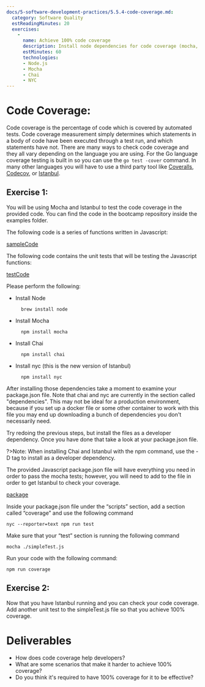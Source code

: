 ```yaml
---
docs/5-software-development-practices/5.5.4-code-coverage.md:
  category: Software Quality
  estReadingMinutes: 20
  exercises:
    -
      name: Achieve 100% code coverage
      description: Install node dependencies for code coverage (mocha, chai, nyc) and get 100% code coverage for a given module and tests.
      estMinutes: 60
      technologies:
      - Node.js
      - Mocha
      - Chai
      - NYC
---
```


# Code Coverage:

Code coverage is the percentage of code which is covered by automated tests. Code coverage measurement simply determines which statements in a body of code have been executed through a test run, and which statements have not. There are many ways to check code coverage and they all vary depending on the language you are using. For the Go language coverage testing is built in so you can use the `go test -cover` command. In many other languages you will have to use a third party tool like [Coveralls](http://www.coveralls.io), [Codecov](http://www.codecov.io), or [Istanbul](http://www.istanbul.js.org).

## Exercise 1:

You will be using Mocha and Istanbul to test the code coverage in the provided code. You can find the code in the bootcamp repository inside the examples folder.

The following code is a series of functions written in Javascript:

[sampleCode](https://raw.githubusercontent.com/PaulDHenson/devops-bootcamp/master/examples/codeQuality/javascript/simple.js ':include :type=code javascript')

The following code contains the unit tests that will be testing the Javascript functions:

[testCode](https://raw.githubusercontent.com/PaulDHenson/devops-bootcamp/master/examples/codeQuality/javascript/simpleTest.js ':include :type=code javascript')

Please perform the following:

* Install Node

        brew install node
* Install Mocha

        npm install mocha
* Install Chai

        npm install chai
* Install nyc (this is the new version of Istanbul)

        npm install nyc

After installing those dependencies take a moment to examine your package.json file. Note that chai and nyc are currently in the section called "dependencies". This may not be ideal for a production environment, because if you set up a docker file or some other container to work with this file you may end up downloading a bunch of dependencies you don't necessarily need.

Try redoing the previous steps, but install the files as a developer dependency. Once you have done that take a look at your package.json file.

?>Note: When installing Chai and Istanbul with the npm command, use the -D tag to install as a developer dependency.

The provided Javascript package.json file will have everything you need in order to pass the mocha tests; however, you will need to add to the file in order to get Istanbul to check your coverage.

[package](https://raw.githubusercontent.com/PaulDHenson/devops-bootcamp/master/examples/codeQuality/javascript/package.json ':include :type=code json')

Inside your package.json file under the “scripts” section, add a section called “coverage” and use the following command

`nyc --reporter=text npm run test`

Make sure that your “test” section is running the following command

`mocha ./simpleTest.js`

Run your code with the following command:

`npm run coverage`

## Exercise 2:

Now that you have Istanbul running and you can check your code coverage. Add another unit test to the simpleTest.js file so that you achieve 100% coverage.

# Deliverables

* How does code coverage help developers?
* What are some scenarios that make it harder to achieve 100% coverage?
* Do you think it's required to have 100% coverage for it to be effective?

